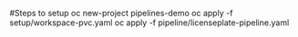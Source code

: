 #Steps to setup
oc new-project pipelines-demo
oc apply -f setup/workspace-pvc.yaml
oc apply -f pipeline/licenseplate-pipeline.yaml 
